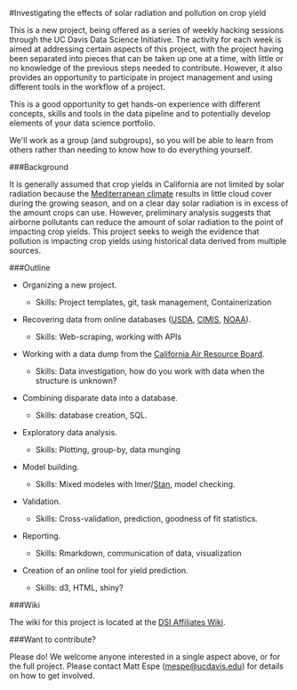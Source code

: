 #Investigating the effects of solar radiation and pollution on crop yield

This is a new project, being offered as a series of weekly hacking
sessions through the UC Davis Data Science Initiative. The activity for
each week is aimed at addressing certain aspects of this project, with
the project having been separated into pieces that can be taken up one
at a time, with little or no knowledge of the previous steps needed to
contribute. However, it also provides an opportunity to participate in
project management and using different tools in the workflow of a
project.

This is a good opportunity to get hands-on experience with different 
concepts, skills and tools in the data pipeline and to potentially 
develop elements of your data science portfolio.

We'll work as a group (and subgroups), so you will be able to learn from others rather
than needing to know how to do everything yourself.

###Background

It is generally assumed that crop yields in California are not limited
by solar radiation because the
[Mediterranean climate](https://en.wikipedia.org/wiki/Mediterranean_climate) 
results in little cloud cover during the growing season, and on a clear day
solar radiation is in excess of the amount crops can use. However,
preliminary analysis suggests that airborne pollutants can reduce the
amount of solar radiation to the point of impacting crop yields. This
project seeks to weigh the evidence that pollution is impacting crop
yields using historical data derived from multiple sources.

###Outline

  + Organizing a new project.
	- Skills: Project templates, git, task management, Containerization
	
  + Recovering data from online databases ([USDA](https://www.nass.usda.gov/), [CIMIS](http://www.cimis.water.ca.gov/), [NOAA](https://www.ncdc.noaa.gov/data-access)).
	- Skills: Web-scraping, working with APIs
  
  + Working with a data dump from the [California Air Resource Board](https://www.arb.ca.gov/html/ds.htm).
	- Skills: Data investigation, how do you work with data when the
      structure is unknown?
	  
  + Combining disparate data into a database.
	- Skills: database creation, SQL.
	
  + Exploratory data analysis.
	- Skills: Plotting, group-by, data munging
	
  + Model building.
	- Skills: Mixed modeles with lmer/[Stan](www.mc-stan.org), model checking.
	
  + Validation.
	- Skills: Cross-validation, prediction, goodness of fit
      statistics.
	  
  + Reporting.
	- Skills: Rmarkdown, communication of data, visualization
	
  + Creation of an online tool for yield prediction.
	- Skills: d3, HTML, shiny?
	
###Wiki

The wiki for this project is located at the 
[DSI Affiliates Wiki](https://github.com/dsidavis/dsiaffiliates/wiki/Winter-2017-Collaborative-Project).
	
###Want to contribute?

Please do! We welcome anyone interested in a single aspect above, or
for the full project. Please contact Matt Espe (mespe@ucdavis.edu) for
details on how to get involved.
